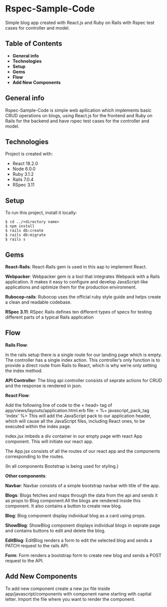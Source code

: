 # Rspec-Sample-Code

Simple blog app created with React.js and Ruby on Rails with Rspec test cases for controller and model.

## Table of Contents

* **General info**
* **Technologies**
* **Setup**
* **Gems**
* **Flow**
* **Add New Components**



## General info

Rspec-Sample-Code is simple web apllication which implements basic CRUD operations on blogs,
using React.js for the frontend and Ruby on Rails for the backend and have rspec test cases for the controller and model.

## Technologies

Project is created with:
* React 18.2.0
* Node 6.0.0
* Ruby 3.1.2
* Rails 7.0.4
* RSpec 3.11

## Setup

To run this project, install it locally:

```
$ cd ../<directory name>
$ npm install
$ rails db:create
$ rails db:migrate
$ rails s
```

## Gems
 
**React-Rails**: React-Rails gem is used in this aap to implement React.

**Webpacker**: Webpacker gem is a tool that integrates Webpack with a Rails application. It makes it easy to configure and develop JavaScript-like applications and optimize them for the production environment.

**Rubocop-rails**: Rubocop uses the official ruby style guide and helps create a clean and readable codebase.

**RSpec 3.11**: RSpec Rails defines ten different types of specs for testing different parts of a typical Rails application

## Flow

**Rails Flow**:

In the rails setup there is a single route for our landing page which is empty. The controller has a single index action.
This controller’s only function is to provide a direct route from Rails to React, which is why we’re only setting the index method.

**API Controller**:
 The blog api controller consists of seprate actions for CRUD and the response is rendered in json.

**React Flow**:
  
 Add the following line of code to the < head> tag of  app/views/layouts/application.html.erb file:
< %= javascript_pack_tag 'index' %>
This will add the JavaScript pack to our application header, which will cause all the JavaScript files, including React ones, to be executed within the index page.

index.jsx  imbeds a div container in our empty page with  react App component. This will initiate our react app.

The App.jsx consists of all the routes of our react app and the components corresponding to the routes.

(In all components Bootstrap is being used for styling.)
 
**Other components**:

**Navbar**: Navbar consists of a simple bootstrap navbar with title of the app.

**Blogs**: Blogs fetches and maps through the data from the api and sends it as props to Blog component.All the blogs are rendered inside this component. It also contains a button to create new blog.

**Blog**: Blog component display individual  blog as a card using props.

**ShowBlog**: ShowBlog component displays individual  blogs in seprate page and contains buttons to edit and delete the blog.  

**EditBlog**: EditBlog renders a form to edit the selected blog and sends a PATCH request to the rails API.

**Form**: Form renders a bootstrap form to create new blog and sends a POST request to the API.

## Add New Components

To add new component create a new jsx file inside app/javascript/components with component name starting with capital letter. Import the file where you want to render the component.